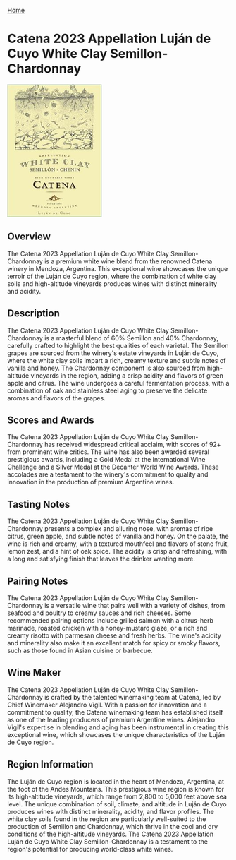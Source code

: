 [Home](#url=)

# Catena 2023 Appellation Luján de Cuyo White Clay Semillon\-Chardonnay

![Catena 2023 Appellation Luján de Cuyo White Clay Semillon\-Chardonnay](wine-02.jpg)

## Overview
The Catena 2023 Appellation Luján de Cuyo White Clay Semillon-Chardonnay is a premium white wine blend from the renowned Catena winery in Mendoza, Argentina. This exceptional wine showcases the unique terroir of the Luján de Cuyo region, where the combination of white clay soils and high-altitude vineyards produces wines with distinct minerality and acidity.

## Description
The Catena 2023 Appellation Luján de Cuyo White Clay Semillon-Chardonnay is a masterful blend of 60% Semillon and 40% Chardonnay, carefully crafted to highlight the best qualities of each varietal. The Semillon grapes are sourced from the winery's estate vineyards in Luján de Cuyo, where the white clay soils impart a rich, creamy texture and subtle notes of vanilla and honey. The Chardonnay component is also sourced from high-altitude vineyards in the region, adding a crisp acidity and flavors of green apple and citrus. The wine undergoes a careful fermentation process, with a combination of oak and stainless steel aging to preserve the delicate aromas and flavors of the grapes.

## Scores and Awards
The Catena 2023 Appellation Luján de Cuyo White Clay Semillon-Chardonnay has received widespread critical acclaim, with scores of 92+ from prominent wine critics. The wine has also been awarded several prestigious awards, including a Gold Medal at the International Wine Challenge and a Silver Medal at the Decanter World Wine Awards. These accolades are a testament to the winery's commitment to quality and innovation in the production of premium Argentine wines.

## Tasting Notes
The Catena 2023 Appellation Luján de Cuyo White Clay Semillon-Chardonnay presents a complex and alluring nose, with aromas of ripe citrus, green apple, and subtle notes of vanilla and honey. On the palate, the wine is rich and creamy, with a textured mouthfeel and flavors of stone fruit, lemon zest, and a hint of oak spice. The acidity is crisp and refreshing, with a long and satisfying finish that leaves the drinker wanting more.

## Pairing Notes
The Catena 2023 Appellation Luján de Cuyo White Clay Semillon-Chardonnay is a versatile wine that pairs well with a variety of dishes, from seafood and poultry to creamy sauces and rich cheeses. Some recommended pairing options include grilled salmon with a citrus-herb marinade, roasted chicken with a honey-mustard glaze, or a rich and creamy risotto with parmesan cheese and fresh herbs. The wine's acidity and minerality also make it an excellent match for spicy or smoky flavors, such as those found in Asian cuisine or barbecue.

## Wine Maker
The Catena 2023 Appellation Luján de Cuyo White Clay Semillon-Chardonnay is crafted by the talented winemaking team at Catena, led by Chief Winemaker Alejandro Vigil. With a passion for innovation and a commitment to quality, the Catena winemaking team has established itself as one of the leading producers of premium Argentine wines. Alejandro Vigil's expertise in blending and aging has been instrumental in creating this exceptional wine, which showcases the unique characteristics of the Luján de Cuyo region.

## Region Information
The Luján de Cuyo region is located in the heart of Mendoza, Argentina, at the foot of the Andes Mountains. This prestigious wine region is known for its high-altitude vineyards, which range from 2,800 to 5,000 feet above sea level. The unique combination of soil, climate, and altitude in Luján de Cuyo produces wines with distinct minerality, acidity, and flavor profiles. The white clay soils found in the region are particularly well-suited to the production of Semillon and Chardonnay, which thrive in the cool and dry conditions of the high-altitude vineyards. The Catena 2023 Appellation Luján de Cuyo White Clay Semillon-Chardonnay is a testament to the region's potential for producing world-class white wines.
